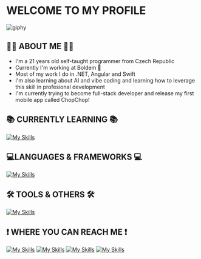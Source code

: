 # WELCOME TO MY PROFILE
![giphy](https://user-images.githubusercontent.com/103818716/228606700-d6719272-57ff-4387-89c6-9ebbd9bf44d9.gif)
## 👨‍💻 ABOUT ME 👨‍💻
- I'm a 21 years old self-taught programmer from Czech Republic
- Currently I'm working at Boldem 💙
- Most of my work I do in .NET, Angular and Swift
- I'm also learning about AI and vibe coding and learning how to leverage this skill in profesional development
- I'm currently trying to become full-stack developer and release my first mobile app called ChopChop!
## 📚 CURRENTLY LEARNING 📚
[![My Skills](https://skillicons.dev/icons?i=swift,apple,postgres,raspberrypi)](https://skillicons.dev)
## 💻LANGUAGES & FRAMEWORKS 💻
<div>

  [![My Skills](https://skillicons.dev/icons?i=cs,angular,ts,html,css,sass,js,py,arduino)](https://skillicons.dev) 
  
</div>

## 🛠 TOOLS & OTHERS 🛠
[![My Skills](https://skillicons.dev/icons?i=dotnet,visualstudio,vscode,rider,webstorm,idea,bootstrap,kubernetes,git,azure,rabbitmq,docker,redis,figma,ps,jenkins,elasticsearch,prometheus,grafana,postman,powershell)](https://skillicons.dev)
## ❗ WHERE YOU CAN REACH ME ❗
  
[![My Skills](https://skillicons.dev/icons?i=discord)](discordapp.com/users/Dr0pyyy#9930)
[![My Skills](https://skillicons.dev/icons?i=instagram)](https://www.instagram.com/adam_koutnyy/)
[![My Skills](https://skillicons.dev/icons?i=twitter)](https://twitter.com/koutny_adam)
[![My Skills](https://skillicons.dev/icons?i=linkedin)](https://www.linkedin.com/in/adam-koutny-8b6abb278)
